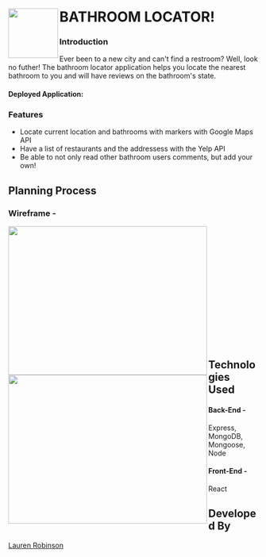 # BATHROOM LOCATOR! <img align="left" width="100" height="100" src="https://images.vexels.com/media/users/3/128924/isolated/preview/9e6b09c2ff5a40a643785a345647a32b-travel-airport-bathroom-round-icon-by-vexels.png">

### Introduction
Ever been to a new city and can't find a restroom? Well, look no futher! The bathroom locator application helps you locate the nearest bathroom to you and will have reviews on the bathroom's state.</br>
#### Deployed Application:

### Features
- Locate current location and bathrooms with markers with Google Maps API
- Have a list of restaurants and the addressess with the Yelp API
- Be able to not only read other bathroom users comments, but add your own!

## Planning Process

### Wireframe -
<img align="left" width="400" height="300" src="https://user-images.githubusercontent.com/54283215/67162853-2e6ce380-f31d-11e9-858a-3d03ed7c079c.png">
<img align="left" width="400" height="300" src="https://user-images.githubusercontent.com/54283215/67162854-33319780-f31d-11e9-9071-d236f8781575.png"><br />
<br />
<br />
<br />
<br />
<br />
<br />
<br />
<br />
<br />
<br />
<br />
<br />
<br />




## Technologies Used 
#### Back-End -
Express, MongoDB, Mongoose, Node
#### Front-End -
React


## Developed By
[Lauren Robinson](https://github.com/l-dev)</br>
